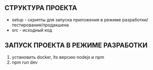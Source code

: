 ## СТРУКТУРА ПРОЕКТА

- setup - скрипты для запуска приложения в режиме разработки/тестирования/продакшена
- src - исходный код

## ЗАПУСК ПРОЕКТА В РЕЖИМЕ РАЗРАБОТКИ

1. установить docker, lts версию nodejs и npm 
2. npm run dev
